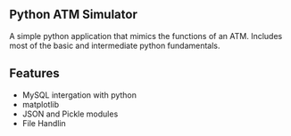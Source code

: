## Python ATM Simulator

A simple python application that mimics the functions of an ATM. Includes most of the basic and intermediate python fundamentals.


## Features

- MySQL intergation with python
- matplotlib
- JSON and Pickle modules
- File Handlin








